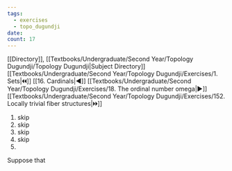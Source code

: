 ```yaml
---
tags:
  - exercises
  - topo_dugundji
date: 
count: 17
---
```

[[Directory]], [[Textbooks/Undergraduate/Second Year/Topology Dugundji/Topology Dugundji|Subject Directory]]
[[Textbooks/Undergraduate/Second Year/Topology Dugundji/Exercises/1. Sets|🞀🞀]] [[16. Cardinals|◀]] [[Textbooks/Undergraduate/Second Year/Topology Dugundji/Exercises/18. The ordinal number omega|▶]] [[Textbooks/Undergraduate/Second Year/Topology Dugundji/Exercises/152. Locally trivial fiber structures|🞂🞂]]
1. skip
2. skip
3. skip
4. skip
5. 
Suppose that